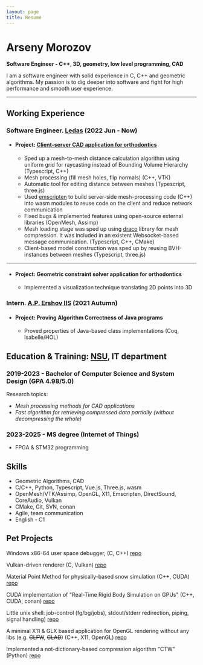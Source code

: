 ```yaml
---
layout: page
title: Resume
---
```


# Arseny Morozov

**Software Engineer - C++, 3D, geometry, low level programming, CAD**

I am a software engineer with solid experience in C, C++ and geometric algorithms.
My passion is to dig deeper into software and fight for high performance and smooth user experience.

---

## Working Experience

### Software Engineer. [Ledas](https://ledas.com/) (2022 Jun - Now)

- #### Project: [Client-server CAD application for orthodontics](https://ledas.com/en/expertise/3d-medical-software/)

    - Sped up a mesh-to-mesh distance calculation algorithm using uniform grid for raycasting instead of Bounding Volume Hierarchy (Typescript, C++)
    - Mesh processing (fill mesh holes, flip normals) (C++, VTK)
    - Automatic tool for editing distance between meshes (Typescript, three.js)
    - Used [emscripten](https://emscripten.org/) to build server-side mesh-processing code (C++) into wasm modules to reuse code on the client and reduce network communication
    - Fixed bugs & implemented features using open-source external libraries (OpenMesh, Assimp)
    - Mesh loading stage was sped up using [draco](https://google.github.io/draco/) library for mesh compression. It was included in an existent Websocket-based message communication. (Typescript, C++, CMake)
    - Client-based model construction was sped up by reusing BVH-instances between meshes (Typescript, three.js)

---

- #### Project: Geometric constraint solver application for orthodontics
    - Implemented a visualization technique translating 2D points into 3D

### Intern. [A.P. Ershov IIS](https://www.iis.nsk.su/en) (2021 Autumn)

- #### Project: Proving Algorithm Correctness of Java programs
    - Proved properties of Java-based class implementations (Coq, Isabelle/HOL)

## Education & Training: [NSU](https://english.nsu.ru/), IT department

### 2019-2023 -  Bachelor of Computer Science and System Design (GPA 4.98/5.0)

Research topics:

- *Mesh processing methods for CAD applications*
- *Fast algorithm for retrieving compressed data partially (without decompressing the whole)*

### 2023-2025 - MS degree (Internet of Things)

- FPGA & STM32 programming

## Skills
- Geometric Algorithms, CAD
- C/C++, Python, Typescript, Vue.js, Three.js, wasm
- OpenMesh/VTK/Assimp, OpenGL, X11, Emscripten, DirectSound, CoreAudio, Vulkan
- CMake, Git, SVN, conan
- Agile, team communication
- English - C1

## Pet Projects

Windows x86-64 user space debugger, (C, C++) [repo](https://github.com/hardworkar/oxidbg)

Vulkan-driven renderer (C, Vulkan) [repo](https://github.com/hardworkar/oxigine)

Material Point Method for physically-based snow simulation (C++, CUDA) [repo](https://github.com/hardworkar/realtime-deformations)

CUDA implementation of "Real-Time Rigid Body Simulation on GPUs" (C++, CUDA, conan) [repo](https://github.com/hardworkar/cuball )

Little unix shell: job-control (fg/bg/jobs), stdout/stderr redirection, piping, signal handling) [repo](https://github.com/hardworkar/gemsh)

A minimal X11 & GLX based application for OpenGL rendering without any libs (e.g. ~~GLFW~~, ~~GLAD~~) (C++, X11, OpenGL) [repo](https://github.com/hardworkar/octo)

Implemented a not-dictionary-based compression algorithm "CTW" (Python) [repo](https://github.com/hardworkar/ctw)

